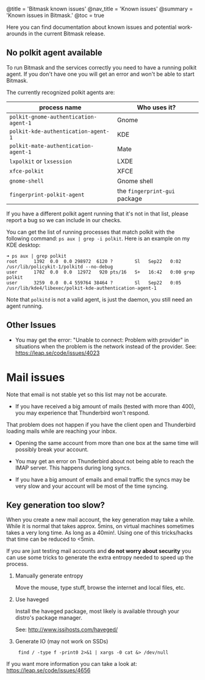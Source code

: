 @title = 'Bitmask known issues'
@nav_title = 'Known issues'
@summary = 'Known issues in Bitmask.'
@toc = true

Here you can find documentation about known issues and potential work-arounds
in the current Bitmask release.

No polkit agent available
-------------------------

To run Bitmask and the services correctly you need to have a running polkit
agent. If you don't have one you will get an error and won't be able to start
Bitmask.

The currently recognized polkit agents are:

| process name                          | Who uses it?                      |
|---------------------------------------|-----------------------------------|
| `polkit-gnome-authentication-agent-1` | Gnome                             |
| `polkit-kde-authentication-agent-1`   | KDE                               |
| `polkit-mate-authentication-agent-1`  | Mate                              |
| `lxpolkit` or `lxsession`             | LXDE                              |
| `xfce-polkit`                         | XFCE                              |
| `gnome-shell`                         | Gnome shell                       |
| `fingerprint-polkit-agent`            | the `fingerprint-gui` package     |


If you have a different polkit agent running that it's not in that list,
please report a bug so we can include in our checks.

You can get the list of running processes that match polkit with the following
command: `ps aux | grep -i polkit`.
Here is an example on my KDE desktop:

    ➜ ps aux | grep polkit
    root      1392  0.0  0.0 298972  6120 ?        Sl   Sep22   0:02 /usr/lib/policykit-1/polkitd --no-debug
    user      1702  0.0  0.0  12972   920 pts/16   S+   16:42   0:00 grep polkit
    user      3259  0.0  0.4 559764 38464 ?        Sl   Sep22   0:05 /usr/lib/kde4/libexec/polkit-kde-authentication-agent-1


Note that `polkitd` is not a valid agent, is just the daemon, you still need an
agent running.


Other Issues
------------

- You may get the error: "Unable to connect: Problem with provider" in
  situations when the problem is the network instead of the provider.
  See: https://leap.se/code/issues/4023

Mail issues
===========

Note that email is not stable yet so this list may not be accurate.

- If you have received a big amount of mails (tested with more than 400), you
  may experience that Thunderbird won't respond.

That problem does not happen if you have the client open and Thunderbird
loading mails while are reaching your inbox.


- Opening the same account from more than one box at the same time will
  possibly break your account.

- You may get an error on Thunderbird about not being able to reach the IMAP
  server. This happens during long syncs.

- If you have a big amount of emails and email traffic the syncs may be very
  slow and your account will be most of the time syncing.


Key generation too slow?
------------------------

When you create a new mail account, the key generation may take a while. While
it is normal that takes approx. 5mins, on virtual machines sometimes takes a
very long time. As long as a 40min!.
Using one of this tricks/hacks that time can be reduced to <5min.

If you are just testing mail accounts and **do not worry about security** you can
use some tricks to generate the extra entropy needed to speed up the process.

1. Manually generate entropy

    Move the mouse, type stuff, browse the internet and local files, etc.

1. Use haveged

    Install the haveged package, most likely is available through your distro's
    package manager.

    See: http://www.issihosts.com/haveged/

1. Generate IO (may not work on SSDs)

        find / -type f -print0 2>&1 | xargs -0 cat &> /dev/null

If you want more information you can take a look at:
https://leap.se/code/issues/4656
